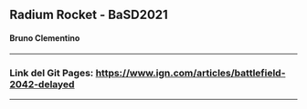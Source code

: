 ## Radium Rocket - BaSD2021
#### Bruno Clementino

---

### Link del Git Pages: https://www.ign.com/articles/battlefield-2042-delayed
---